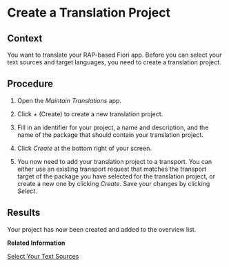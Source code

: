 <!-- loiob07e69e65f94434393565b3559d06fd1 -->

# Create a Translation Project



## Context

You want to translate your RAP-based Fiori app. Before you can select your text sources and target languages, you need to create a translation project.



## Procedure

1.  Open the *Maintain Translations* app.

2.  Click *+* \(Create\) to create a new translation project.

3.  Fill in an identifier for your project, a name and description, and the name of the package that should contain your translation project.

4.  Click *Create* at the bottom right of your screen.

5.  You now need to add your translation project to a transport. You can either use an existing transport request that matches the transport target of the package you have selected for the translation project, or create a new one by clicking *Create*. Save your changes by clicking *Select*.




<a name="loiob07e69e65f94434393565b3559d06fd1__result_xpk_3vh_2nb"/>

## Results

Your project has now been created and added to the overview list.

**Related Information**  


[Select Your Text Sources](select-your-text-sources-b93df3e.md)

